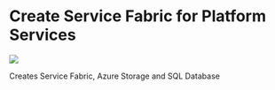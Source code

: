 # Create Service Fabric for Platform Services

<a href="https://portal.azure.com/#create/Microsoft.Template/uri/https%3A%2F%2Fgithub.com%2Fjanburian%2Fcreate-service-fabric%2Fblob%2Fmaster%2Fazuredeploy.json" target="_blank">
    <img src="http://azuredeploy.net/deploybutton.png"/>
</a>

Creates Service Fabric, Azure Storage and SQL Database
